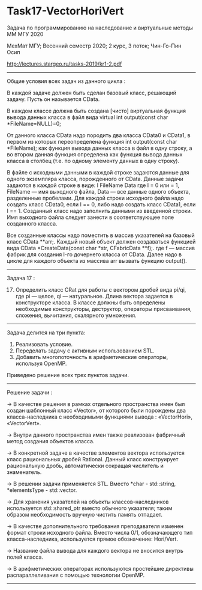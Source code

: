 # Task17-VectorHoriVert
Задача по программированию на наследование и виртуальные методы ММ МГУ 2020

МехМат МГУ;
Весенний семестр 2020;
2 курс, 3 поток;
Чин-Го-Пин Осип

http://lectures.stargeo.ru/tasks-2019/kr1-2.pdf

-----------------------------------------------------------------------------------------

Общие условия всех задач из данного цикла : 

В каждой задаче должен быть сделан базовый класс, решающий задачу. Пусть он называется CData.

В каждом классе должна быть создана [чисто] виртуальная функция вывода данных класса в файл вида
virtual int output(const char *FileName=NULL)=0;

От данного класса CData надо породить два класса CData0 и CData1, в первом из которых переопределена функция
int output(const char *FileName);
как функция вывода данных класса в файл в одну строку, а во втором данная функция определена как функция вывода 
данных класса в столбец (т.е. по одному элементу данных в одну строку).

В файле с исходными данными в каждой строке задаются данные для одного экземпляра класса, порожденного от CData. 
Данные задачи задаются в каждой строке в виде:
I FileName Data
где I = 0 или = 1, FileName — имя выходного файла, Data — все данные одного объекта, разделенные пробелами.
Для каждой строки исходного файла надо создать класс CData0, если I == 0, либо надо создать класс CData1, 
если I == 1. Созданный класс надо заполнить данными из введенной строки. Имя выходного файла следует 
занести в соответствующее поле созданного класса.

Все созданные классы надо поместить в массив указателей на базовый класс CData **arr;.
Каждый новый объект должен создаваться функцией вида CData *CreateData(const char *str, CFabricData **f);.
где f — массив фабрик для создания I-го дочернего класса от CData.
Далее надо в цикле для каждого объекта из массива arr вызвать функцию output().

-----------------------------------------------------------------------------------------

Задача 17 :

17. Определить класс CRat для работы с вектором дробей вида pi/qi, где pi — целое, qi — натуральное. Длина вектора задается в конструкторе класса. В классе должны быть определены необходимые конструкторы, деструктор, операторы присваивания, сложения, вычитания, скалярного умножения.

-----------------------------------------------------------------------------------------

Задача делится на три пункта: 

1) Реализовать условие.
2) Переделать задачу с активным использованием STL.
3) Добавить многопоточность в арифметические операторы, используя OpenMP.

Приведено решение всех трех пунктов задачи. 

-----------------------------------------------------------------------------------------

Решение задачи :

-> В качестве решения в рамках отдельного пространства имен был создан шаблонный класс «Vector», от которого были порождены два класса-наследника с необходимыми функциями вывода : «VectorHori», «VectorVert».

-> Внутри данного пространства имен также реализован фабричный метод создания объектов класса. 

-> В конкретной задаче в качестве элементов вектора используется класс рациональных дробей Rational.  Данный класс конструирует рациональную дробь, автоматически сокращая числитель и знаменатель. 

-> В решении задачи применяется STL. Вместо *char - std::string, *elementsType - std::vector<elementsType>.

-> Для хранения указателей на объекты классов-наследников используется std::shared_ptr вместо обычного указателя; таким образом необходимость вручную чистить память отпадает.

-> В качестве дополнительного требования преподавателя изменен формат строки исходного файла. Вместо числа 0/1, обозначающего тип класса-наследника, используется прямое обозначение: Hori/Vert.

-> Название файла вывода для каждого вектора не вносится внутрь полей класса.

-> В арифметических операторах используются простейшие директивы распараллеливания с помощью технологии OpenMP.

-----------------------------------------------------------------------------------------

